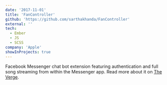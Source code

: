 ```yaml
---
date: '2017-11-01'
title: 'FanController'
github: 'https://github.com/sarthakhanda/FanController'
external: ''
tech:
  - Ember
  - JS
  - SCSS
company: 'Apple'
showInProjects: true
---
```


Facebook Messenger chat bot extension featuring authentication and full song streaming from within the Messenger app. Read more about it on [The Verge](https://www.theverge.com/2017/10/5/16433770/facebook-messenger-apple-music-bot-song-streaming).
